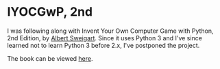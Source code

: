 IYOCGwP, 2nd
============

I was following along with Invent Your Own Computer Game with Python, 2nd Edition, by [Albert Sweigart](http://coffeeghost.net). Since it uses Python 3 and I've since learned not to learn Python 3 before 2.x, I've postponed the project.

The book can be viewed [here](http://inventwithpython.com).

